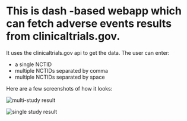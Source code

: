 # This is dash -based webapp which can fetch adverse events results from clinicaltrials.gov.

It uses the clinicaltrials.gov api to get the data. 
The user can enter:
- a single NCTID
- multiple NCTIDs separated by comma
- multiple NCTIDs separated by space

Here are a few screenshots of how it looks:

![multi-study result]()


![single study result]()



